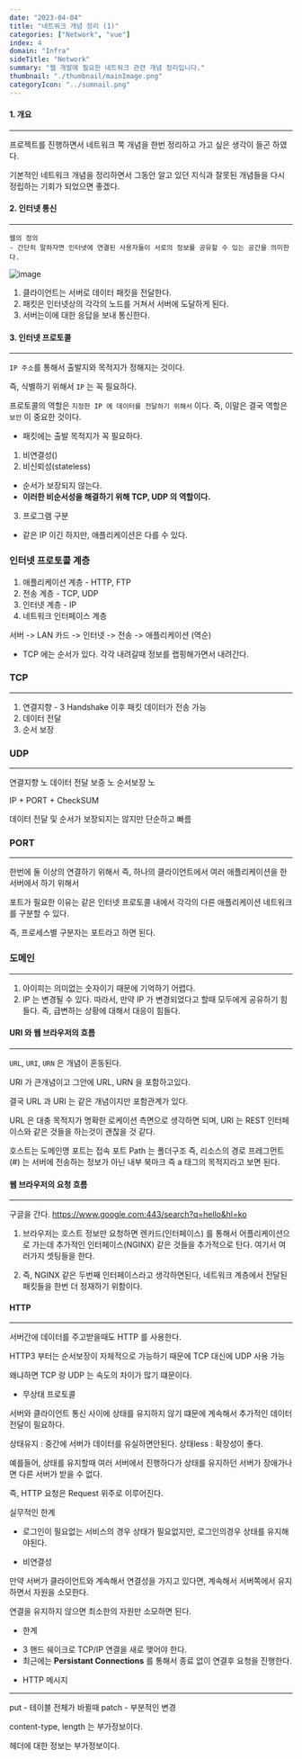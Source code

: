 ```yaml
---
date: "2023-04-04"
title: "네트워크 개념 정리 (1)"
categories: ["Network", "vue"]
index: 4
domain: "Infra"
sideTitle: "Network"
summary: "웹 개발에 필요한 네트워크 관련 개념 정리입니다."
thumbnail: "./thumbnail/mainImage.png"
categoryIcon: "../sumnail.png"
---
```


<div>

</div>

#### 1. 개요

---

프로젝트를 진행하면서 네트워크 쪽 개념을 한번 정리하고 가고 싶은 생각이 들곤 하였다.

기본적인 네트워크 개념을 정리하면서 그동안 알고 있던 지식과 잘못된 개념들을 다시 정립하는 기회가 되었으면 좋겠다.

#### 2. 인터넷 통신

---

```command
웹의 정의
- 간단히 말하자면 인터넷에 연결된 사용자들이 서로의 정보를 공유할 수 있는 공간을 의미한다.
```

![image](https://user-images.githubusercontent.com/56063287/229720080-de3d4f66-4d8e-41c5-b178-fbb5b89488ae.png)

1. 클라이언트는 서버로 데이터 패킷을 전달한다.
2. 패킷은 인터넷상의 각각의 노드를 거쳐서 서버에 도달하게 된다.
3. 서버는이에 대한 응답을 보내 통신한다.

#### 3. 인터넷 프로토콜

---

`IP 주소`를 통해서 출발지와 목적지가 정해지는 것이다.

즉, 식별하기 위해서 `IP` 는 꼭 필요하다.

프로토콜의 역할은 `지정한 IP 에 데이터를 전달하기 위해서` 이다.
즉, 이말은 결국 역할은 `보안` 이 중요한 것이다.

- 패킷에는 출발 목적지가 꼭 필요하다.

1. 비연결성()
2. 비신뢰성(stateless)

- 순서가 보장되지 않는다.
- **이러한 비순서성을 해결하기 위해 TCP, UDP 의 역할이다.**

3. 프로그램 구분

- 같은 IP 이긴 하지만, 애플리케이션은 다를 수 있다.

### 인터넷 프로토콜 계층

1. 애플리케이션 계층 - HTTP, FTP
2. 전송 계층 - TCP, UDP
3. 인터넷 계층 - IP
4. 네트워크 인터페이스 계층

서버 -> LAN 카드 -> 인터넷 -> 전송 -> 애플리케이션
(역순)

- TCP 에는 순서가 있다. 각각 내려갈때 정보를 랩핑해가면서 내려간다.

### TCP

---

1. 연결지향 - 3 Handshake 이후 패킷 데이터가 전송 가능
2. 데이터 전달
3. 순서 보장

### UDP

---

연결지향 노
데이터 전달 보증 노
순서보장 노

IP + PORT + CheckSUM

데이터 전달 및 순서가 보장되지는 않지만 단순하고 빠름

### PORT

---

한번에 둘 이상의 연결하기 위해서
즉, 하나의 클라이언트에서 여러 애플리케이션을 한 서버에서 하기 위해서

포트가 필요한 이유는 같은 인터넷 프로토콜 내에서 각각의 다른 애플리케이션 네트워크를 구분할 수 있다.

즉, 프로세스별 구분자는 포트라고 하면 된다.

### 도메인

---

1. 아이피는 의미없는 숫자이기 때문에 기억하기 어렵다.
2. IP 는 변경될 수 있다. 따라서, 만약 IP 가 변경되었다고 할때 모두에게 공유하기 힘들다.
   즉, 급변하는 상황에 대해서 대응이 힘들다.

#### URI 와 웹 브라우저의 흐름

---

`URL`, `URI`, `URN` 은 개념이 혼동된다.

URI 가 큰개념이고 그안에 URL, URN 을 포함하고있다.

결국 URL 과 URI 는 같은 개념이지만 포함관계가 있다.

URL 은 대충 목적지가 명확한 로케이션 측면으로 생각하면 되며,
URI 는 REST 인터페이스와 같은 것들을 하는것이 괜찮을 것 같다.

호스트는 도메인명
포트는 접속 포트
Path 는 폴더구조 즉, 리소스의 경로
프레그먼트(#) 는 서버에 전송하는 정보가 아닌 내부 북마크 즉 a 태그의 목적지라고 보면 된다.

#### 웹 브라우저의 요청 흐름

---

구글을 간다.
https://www.google.com:443/search?q=hello&hl=ko

1. 브라우저는 호스트 정보만 요청하면 렌카드(인터페이스) 를 통해서 어플리케이션으로 가는데 추가적인 인터페이스(NGINX) 같은 것들을 추가적으로 탄다. 여기서 여러가지 셋팅들을 한다.

2. 즉, NGINX 같은 두번째 인터페이스라고 생각하면된다, 네트워크 계층에서 전달된 패킷들을 한번 더 정재하기 위함이다.

#### HTTP

---

서버간에 데이터를 주고받을때도 HTTP 를 사용한다.

HTTP3 부터는 순서보장이 자체적으로 가능하기 때문에 TCP 대신에 UDP 사용 가능

왜냐하면 TCP 랑 UDP 는 속도의 차이가 많기 떄문이다.

- 무상태 프로토콜

서버와 클라이언트 통신 사이에 상태를 유지하지 않기 떄문에 계속해서 추가적인 데이터 전달이 필요하다.

상태유지 : 중간에 서버가 데이터를 유실하면안된다.
상태less : 확장성이 좋다.

예를들어, 상태를 유지할때 여러 서버에서 진행하다가 상태를 유지하던 서버가 장애가나면 다른 서버가 받을 수 없다.

즉, HTTP 요청은 Request 위주로 이루어진다.

실무적인 한계

- 로그인이 필요없는 서비스의 경우 상태가 필요없지만, 로그인의경우 상태를 유지해야된다.

- 비연결성

만약 서버가 클라이언트와 계속해서 연결성을 가지고 있다면, 계속해서 서버쪽에서 유지하면서 자원을 소모한다.

연결을 유지하지 않으면 최소한의 자원만 소모하면 된다.

- 한계

* 3 핸드 쉐이크로 TCP/IP 연결을 새로 맺어야 한다.
* 최근에는 **Persistant Connections** 를 통해서 종료 없이 연결후 요청을 진행한다.

- HTTP 메시지

---

put - 테이블 전체가 바뀔때
patch - 부분적인 변경

content-type, length 는 부가정보이다.

헤더에 대한 정보는 부가정보이다.

